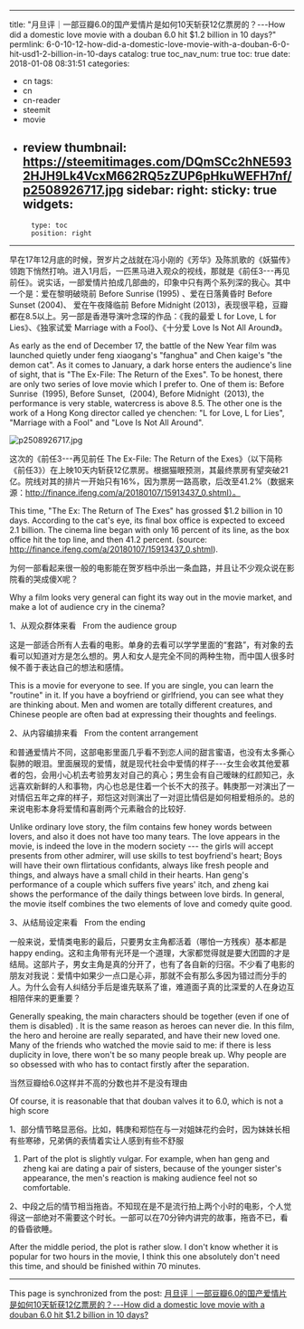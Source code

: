 
---
title: "月旦评｜一部豆瓣6.0的国产爱情片是如何10天斩获12亿票房的？---How did a domestic love movie with a douban 6.0 hit $1.2 billion in 10 days?"
permlink: 6-0-10-12-how-did-a-domestic-love-movie-with-a-douban-6-0-hit-usd1-2-billion-in-10-days
catalog: true
toc_nav_num: true
toc: true
date: 2018-01-08 08:31:51
categories:
- cn
tags:
- cn
- cn-reader
- steemit
- movie
- review
thumbnail: https://steemitimages.com/DQmSCc2hNE5932HJH9Lk4VcxM662RQ5zZUP6pHkuWEFH7nf/p2508926717.jpg
sidebar:
    right:
        sticky: true
widgets:
    -
        type: toc
        position: right
---


早在17年12月底的时候，贺岁片之战就在冯小刚的《芳华》及陈凯歌的《妖猫传》领跑下悄然打响。进入1月后，一匹黑马进入观众的视线，那就是《前任3---再见前任》。说实话，一部爱情片拍成几部曲的，印象中只有两个系列深的我心。其中一个是：爱在黎明破晓前 Before Sunrise‎ (1995) 、爱在日落黄昏时 Before Sunset‎ (2004)、 爱在午夜降临前 Before Midnight‎ (2013)，表现很平稳，豆瓣都在8.5以上。另一部是香港导演叶念琛的作品：《我的最爱 L for Love, L for Lies》、《独家试爱 Marriage with a Fool》、《十分爱 Love Is Not All Around》。

As early as the end of December 17, the battle of the New Year film was launched quietly under feng xiaogang's "fanghua" and Chen kaige's "the demon cat". As it comes to January, a dark horse enters the audience's line of sight, that is "The Ex-File: The Return of the Exes". To be honest, there are only two series of love movie which I prefer to. One of them is: Before Sunrise ‎ (1995), Before Sunset, ‎ (2004), Before Midnight ‎ (2013), the performance is very stable, watercress is above 8.5. The other one is the work of a Hong Kong director called ye chenchen: "L for Love, L for Lies", "Marriage with a Fool" and "Love Is Not All Around".

![p2508926717.jpg](https://steemitimages.com/DQmSCc2hNE5932HJH9Lk4VcxM662RQ5zZUP6pHkuWEFH7nf/p2508926717.jpg)

这次的《前任3---再见前任 The Ex-File: The Return of the Exes》（以下简称《前任3》）在上映10天内斩获12亿票房。根据猫眼预测，其最终票房有望突破21亿。院线对其的排片一开始只有16%，因为票房一路高歌，后改至41.2%（数据来源：http://finance.ifeng.com/a/20180107/15913437_0.shtml）。

This time, "The Ex: The Return of The Exes" has grossed $1.2 billion in 10 days. According to the cat's eye, its final box office is expected to exceed 2.1 billion. The cinema line began with only 16 percent of its line, as the box office hit the top line, and then 41.2 percent. (source: http://finance.ifeng.com/a/20180107/15913437_0.shtml).

为何一部看起来很一般的电影能在贺岁档中杀出一条血路，并且让不少观众说在影院看的哭成傻X呢？

Why a film looks very general can fight its way out in the movie market, and make a lot of audience cry in the cinema?

1、从观众群体来看   From the audience group

这是一部适合所有人去看的电影。单身的去看可以学学里面的“套路”，有对象的去看可以知道对方是怎么想的。男人和女人是完全不同的两种生物，而中国人很多时候不善于表达自己的想法和感情。

This is a movie for everyone to see. If you are single, you can learn the "routine" in it. If you have a boyfriend or girlfriend, you can see what they are thinking about. Men and women are totally different creatures, and Chinese people are often bad at expressing their thoughts and feelings.

2、从内容编排来看   From the content arrangement

和普通爱情片不同，这部电影里面几乎看不到恋人间的甜言蜜语，也没有太多撕心裂肺的眼泪。里面展现的爱情，就是现代社会中爱情的样子---女生会收其他爱慕者的包，会用小心机去考验男友对自己的真心；男生会有自己暧昧的红颜知己，永远喜欢新鲜的人和事物，内心也总是住着一个长不大的孩子。韩庚那一对演出了一对情侣五年之痒的样子，郑恺这对则演出了一对逗比情侣是如何相爱相杀的。总的来说电影本身将爱情和喜剧两个元素融合的比较好.

Unlike ordinary love story, the film contains few honey words between lovers, and also it does not have too many tears. The love appears in the movie, is indeed the love in the modern society --- the girls will accept presents from other admirer, will use skills to test boyfriend's heart; Boys will have their own flirtatious confidants, always like fresh people and things, and always have a small child in their hearts. Han geng's performance of a couple which suffers five years' itch, and zheng kai shows the performance of the daily things between love birds. In general, the movie itself combines the two elements of love and comedy quite good.

3、从结局设定来看   From the ending

一般来说，爱情类电影的最后，只要男女主角都活着（哪怕一方残疾）基本都是happy ending。这和主角带有光环是一个道理，大家都觉得就是要大团圆的才是结局。这部片子，男女主角是真的分开了，也有了各自新的归宿。不少看了电影的朋友对我说：爱情中如果少一点口是心非，那就不会有那么多因为错过而分手的人。为什么会有人纠结分手后是谁先联系了谁，难道面子真的比深爱的人在身边互相陪伴来的更重要？

Generally speaking, the main characters should be together (even if one of them is disabled) . It is the same reason as heroes can never die. In this film, the hero and heroine are really separated, and have their new loved one. Many of the friends who watched the movie said to me: if there is less duplicity in love, there won't be so many people break up. Why people are so obsessed with who has to contact firstly after the separation.

当然豆瓣给6.0这样并不高的分数也并不是没有理由

Of course, it is reasonable that that douban valves it to 6.0, which is not a high score

1、部分情节略显恶俗。比如，韩庚和郑恺在与一对姐妹花约会时，因为妹妹长相有些寒碜，兄弟俩的表情着实让人感到有些不舒服

1. Part of the plot is slightly vulgar. For example, when han geng and zheng kai are dating a pair of sisters, because of the younger sister's appearance, the men's reaction is making audience feel not so comfortable.

2、中段之后的情节相当拖沓。不知现在是不是流行拍上两个小时的电影，个人觉得这一部绝对不需要这个时长。一部可以在70分钟内讲完的故事，拖沓不已，看的昏昏欲睡。

After the middle period, the plot is rather slow. I don't know whether it is popular for two hours in the movie, I think this one absolutely don't need this time, and should be finished within 70 minutes.

- - -

This page is synchronized from the post: [月旦评｜一部豆瓣6.0的国产爱情片是如何10天斩获12亿票房的？---How did a domestic love movie with a douban 6.0 hit $1.2 billion in 10 days?](https://steemit.com/@nostalgic1212/6-0-10-12-how-did-a-domestic-love-movie-with-a-douban-6-0-hit-usd1-2-billion-in-10-days)
